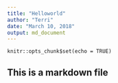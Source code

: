 ```yaml
---
title: "Helloworld"
author: "Terri"
date: "March 10, 2018"
output: md_document
---
```


```{r setup, include=FALSE}
knitr::opts_chunk$set(echo = TRUE)
```

## This is a markdown file


